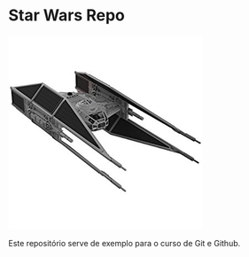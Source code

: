 # Star Wars Repo

![TIE Fighter](./tiefighter.png)

Este repositório serve de exemplo para o curso de Git e Github.
